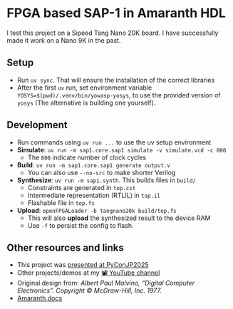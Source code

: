 # FPGA based SAP-1 in Amaranth HDL

I test this project on a Sipeed Tang Nano 20K board. I have successfully made it work on a Nano 9K in the past.

## Setup

- Run `uv sync`. That will ensure the installation of the correct libraries
- After the first `uv` run, set environment variable `YOSYS=$(pwd)/.venv/bin/yowasp-yosys`, to use the provided version of `yosys` (The alternative is building one yourself).

## Development

- Run commands using `uv run ...` to use the uv setup environment
- **Simulate**: `uv run -m sap1.core.sap1 simulate -v simulate.vcd -c 800`
  - The `800` indicate number of clock cycles
- **Build**: `uv run -m sap1.core.sap1 generate output.v`
  - You can also use `--no-src` to make shorter Verilog
- **Synthesize**: `uv run -m sap1.synth`. This builds files in `build/`
  - Constraints are generated in `top.cst`
  - Intermediate representation (RTLIL) in `top.il`
  - Flashable file in `top.fs`
- **Upload**: `openFPGALoader -b tangnano20k build/top.fs`
  - This will also **upload** the synthesized result to the device RAM
  - Use `-f` to persist the config to flash.

## Other resources and links

- This project was [presented at PyConJP2025](https://2025.pycon.jp/en/timetable/talk/8EAGDB)
- Other projects/demos at my [📽️ YouTube channel](https://www.youtube.com/@dmoisset)
- Original design from: *Albert Paul Malvino, “Digital Computer Electronics”. Copyright © McGraw-Hill, Inc. 1977.*
- [Amaranth docs](https://amaranth-lang.org/docs/amaranth/)
